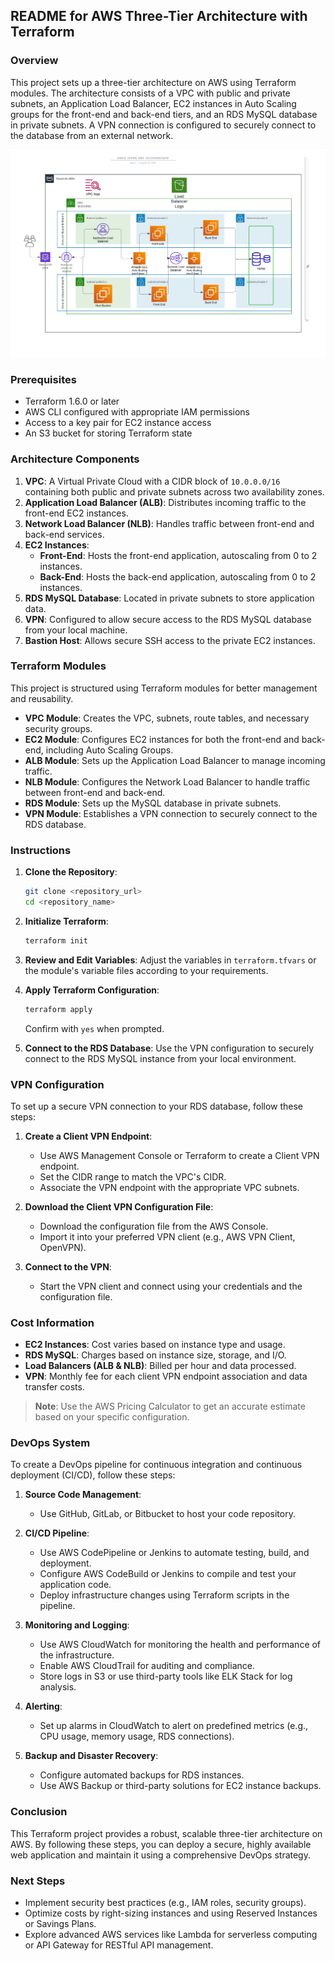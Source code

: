 ## README for AWS Three-Tier Architecture with Terraform

### Overview
This project sets up a three-tier architecture on AWS using Terraform modules. The architecture consists of a VPC with public and private subnets, an Application Load Balancer, EC2 instances in Auto Scaling groups for the front-end and back-end tiers, and an RDS MySQL database in private subnets. A VPN connection is configured to securely connect to the database from an external network.

![AWS Three-Tier Architecture](./diagrams/architecture_diagram.png)


### Prerequisites
- Terraform 1.6.0 or later
- AWS CLI configured with appropriate IAM permissions
- Access to a key pair for EC2 instance access
- An S3 bucket for storing Terraform state

### Architecture Components
1. **VPC**: A Virtual Private Cloud with a CIDR block of `10.0.0.0/16` containing both public and private subnets across two availability zones.
2. **Application Load Balancer (ALB)**: Distributes incoming traffic to the front-end EC2 instances.
3. **Network Load Balancer (NLB)**: Handles traffic between front-end and back-end services.
4. **EC2 Instances**:
   - **Front-End**: Hosts the front-end application, autoscaling from 0 to 2 instances.
   - **Back-End**: Hosts the back-end application, autoscaling from 0 to 2 instances.
5. **RDS MySQL Database**: Located in private subnets to store application data.
6. **VPN**: Configured to allow secure access to the RDS MySQL database from your local machine.
7. **Bastion Host**: Allows secure SSH access to the private EC2 instances.

### Terraform Modules
This project is structured using Terraform modules for better management and reusability.

- **VPC Module**: Creates the VPC, subnets, route tables, and necessary security groups.
- **EC2 Module**: Configures EC2 instances for both the front-end and back-end, including Auto Scaling Groups.
- **ALB Module**: Sets up the Application Load Balancer to manage incoming traffic.
- **NLB Module**: Configures the Network Load Balancer to handle traffic between front-end and back-end.
- **RDS Module**: Sets up the MySQL database in private subnets.
- **VPN Module**: Establishes a VPN connection to securely connect to the RDS database.

### Instructions
1. **Clone the Repository**:
   ```bash
   git clone <repository_url>
   cd <repository_name>
   ```

2. **Initialize Terraform**:
   ```bash
   terraform init
   ```

3. **Review and Edit Variables**:
   Adjust the variables in `terraform.tfvars` or the module's variable files according to your requirements.

4. **Apply Terraform Configuration**:
   ```bash
   terraform apply
   ```
   Confirm with `yes` when prompted.

5. **Connect to the RDS Database**:
   Use the VPN configuration to securely connect to the RDS MySQL instance from your local environment.

### VPN Configuration
To set up a secure VPN connection to your RDS database, follow these steps:

1. **Create a Client VPN Endpoint**:
   - Use AWS Management Console or Terraform to create a Client VPN endpoint.
   - Set the CIDR range to match the VPC's CIDR.
   - Associate the VPN endpoint with the appropriate VPC subnets.

2. **Download the Client VPN Configuration File**:
   - Download the configuration file from the AWS Console.
   - Import it into your preferred VPN client (e.g., AWS VPN Client, OpenVPN).

3. **Connect to the VPN**:
   - Start the VPN client and connect using your credentials and the configuration file.

### Cost Information
- **EC2 Instances**: Cost varies based on instance type and usage.
- **RDS MySQL**: Charges based on instance size, storage, and I/O.
- **Load Balancers (ALB & NLB)**: Billed per hour and data processed.
- **VPN**: Monthly fee for each client VPN endpoint association and data transfer costs.

> **Note**: Use the AWS Pricing Calculator to get an accurate estimate based on your specific configuration.

### DevOps System
To create a DevOps pipeline for continuous integration and continuous deployment (CI/CD), follow these steps:

1. **Source Code Management**:
   - Use GitHub, GitLab, or Bitbucket to host your code repository.

2. **CI/CD Pipeline**:
   - Use AWS CodePipeline or Jenkins to automate testing, build, and deployment.
   - Configure AWS CodeBuild or Jenkins to compile and test your application code.
   - Deploy infrastructure changes using Terraform scripts in the pipeline.

3. **Monitoring and Logging**:
   - Use AWS CloudWatch for monitoring the health and performance of the infrastructure.
   - Enable AWS CloudTrail for auditing and compliance.
   - Store logs in S3 or use third-party tools like ELK Stack for log analysis.

4. **Alerting**:
   - Set up alarms in CloudWatch to alert on predefined metrics (e.g., CPU usage, memory usage, RDS connections).

5. **Backup and Disaster Recovery**:
   - Configure automated backups for RDS instances.
   - Use AWS Backup or third-party solutions for EC2 instance backups.

### Conclusion
This Terraform project provides a robust, scalable three-tier architecture on AWS. By following these steps, you can deploy a secure, highly available web application and maintain it using a comprehensive DevOps strategy.

### Next Steps
- Implement security best practices (e.g., IAM roles, security groups).
- Optimize costs by right-sizing instances and using Reserved Instances or Savings Plans.
- Explore advanced AWS services like Lambda for serverless computing or API Gateway for RESTful API management.
